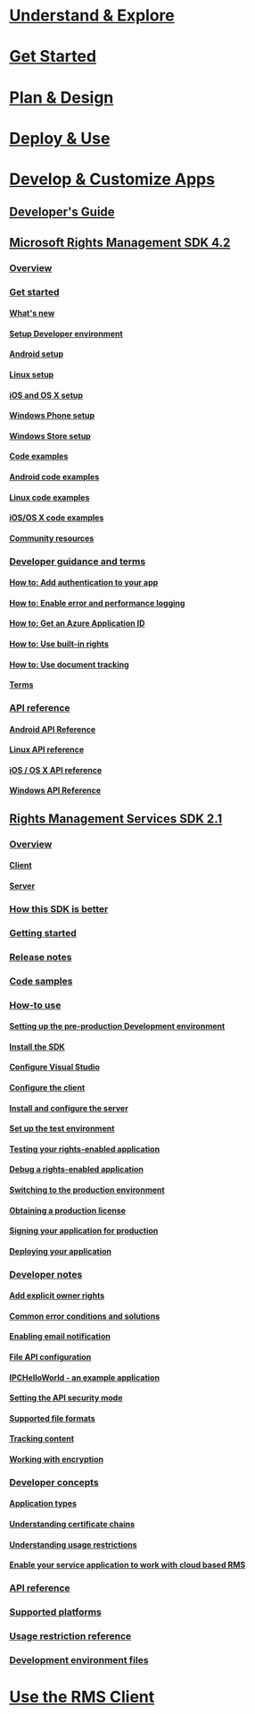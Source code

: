 # [Understand & Explore](/rights-management/understand-explore/azure-rights-management)
# [Get Started](/rights-management/get-started/requirements-azure-rms)
# [Plan & Design](/rights-management/plan-design/deployment-roadmap)
# [Deploy & Use](/rights-management/deploy-use/activate-service)
# [Develop & Customize Apps](./developers-guide.md)
## [Developer's Guide](./developers-guide.md)
## [Microsoft Rights Management SDK 4.2](./active-directory-rights-management-services-multi-platform-thin-client-sdk-portal.md)
### [Overview](./overview.md)
### [Get started](./get-started.md)
#### [What's new](./release-notes.md)
#### [Setup Developer environment](./setup-Developer-environment.md)
#### [Android setup](./android-sdk.md)
#### [Linux setup](./linux-setup.md)
#### [iOS and OS X setup](./ios-sdk.md)
#### [Windows Phone setup](./windows-phone-apps.md)
#### [Windows Store setup](./winrt-sdk.md)
#### [Code examples](./code-examples.md)
#### [Android code examples](./android-code.md)
#### [Linux code examples](./linux-c-code-examples.md)
#### [iOS/OS X code examples](./ios-os-x-code-examples.md)
#### [Community resources](./community-resources.md)
### [Developer guidance and terms](./core-concepts.md)
#### [How to: Add authentication to your app](./authentication-integration.md)
#### [How to: Enable error and performance logging](./enabling-logging.md)
#### [How to: Get an Azure Application ID](./application-id.md)
#### [How to: Use built-in rights](./built-in-rights-usage-restriction-reference.md)
#### [How to: Use document tracking](./how-to-use-document-tracking.md)
#### [Terms](./terms.md)
### [API reference](./api-reference-4-2.md)
#### [Android API Reference](https://stage.docs.microsoft.com/rights-management/sdk/4.2/api/android/com.microsoft.rightsmanagement)
#### [Linux API reference](./linux-c-api-reference.md)
#### [iOS / OS X API reference](https://stage.docs.microsoft.com/rights-management/sdk/4.2/api/iOS/iOS)
#### [Windows API Reference](https://stage.docs.microsoft.com/rights-management/sdk/4.2/api/winrt/Microsoft.RightsManagement)
## [Rights Management Services SDK 2.1](./microsoft-information-protection-and-control-client-portal.md)
### [Overview](./ad-rms-overview.md)
#### [Client](./ad-rms-client.md)
#### [Server](./ad-rms-server.md)
### [How this SDK is better](./differences-between-ad-rms-and-ad-rms-2-0.md)
### [Getting started](./getting-started-with-ad-rms-2-0.md)
### [Release notes](./release-notes-rtm.md)
### [Code samples](./samples.md)
### [How-to use](./how-to-use-msipc.md)
#### [Setting up the pre-production Development environment](./how-to-set-up-the-pre-production-Development-environment.md)
#### [Install the SDK](./create-your-first-rights-aware-application.md)
#### [Configure Visual Studio](./how-to-configure-a-visual-studio-project-to-use-the-ad-rms-sdk-2-0.md)
#### [Configure the client](./how-to-configure-the-ad-rms-client-2-0.md)
#### [Install and configure the server](./how-to-install-and-configure-an-rms-server.md)
#### [Set up the test environment](./how-to-set-up-your-test-environment.md)
#### [Testing your rights-enabled application](./running-your-first-application.md)
#### [Debug a rights-enabled application](./debugging-applications-that-use-ad-rms.md)
#### [Switching to the production environment](./switching-to-the-production-environment.md)
#### [Obtaining a production license](./obtaining-a-production-license.md)
#### [Signing your application for production](./signing-your-application-for-production.md)
#### [Deploying your application](./deploying-your-application.md)
### [Developer notes](./Developer-notes.md)
#### [Add explicit owner rights](./add-explicit-owner-rights.md)
#### [Common error conditions and solutions](./common-error-conditions-and-solutions.md)
#### [Enabling email notification](./how-to-enable-email-notification.md)
#### [File API configuration](./file-api-configuration.md)
#### [IPCHelloWorld - an example application](./how-to-build-your-first-application.md)
#### [Setting the API security mode](./setting-the-api-security-mode-api-mode.md)
#### [Supported file formats](./supported-file-formats.md)
#### [Tracking content](./tracking-content.md)
#### [Working with encryption](./working-with-encryption.md)
### [Developer concepts](./ad-rms-concepts-nav.md)
#### [Application types](./application-types.md)
#### [Understanding certificate chains](./understanding-certificate-chains.md)
#### [Understanding usage restrictions](./understanding-usage-restrictions.md)
#### [Enable your service application to work with cloud based RMS](./how-to-use-file-api-with-aadrm-cloud.md)
### [API reference](./api-reference-2-1.md)
### [Supported platforms](./supported-platforms.md)
### [Usage restriction reference](./usage-restriction-reference.md)
### [Development environment files](./sdk-elements.md)
# [Use the RMS Client](/rights-management/rms-client/use-client)
